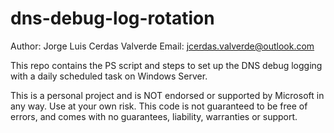 # dns-debug-log-rotation
Author: Jorge Luis Cerdas Valverde
Email: jcerdas.valverde@outlook.com

This repo contains the PS script and steps to set up the DNS debug logging with a daily scheduled task on Windows Server.

This is a personal project and is NOT endorsed or supported by Microsoft in any way.
Use at your own risk. This code is not guaranteed to be free of errors, and comes
with no guarantees, liability, warranties or support.
